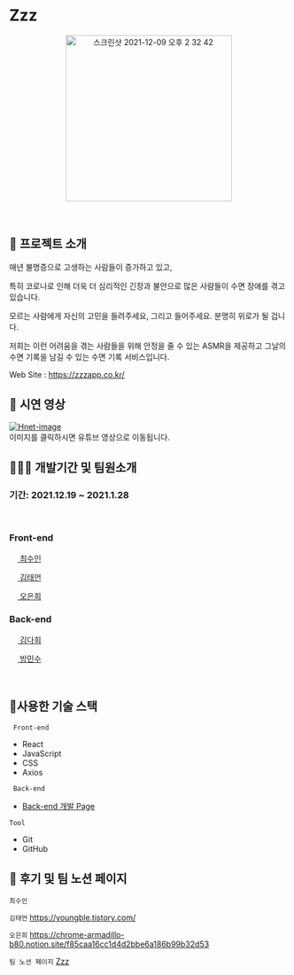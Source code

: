 # Zzz
<p align="center"><img width="300"  alt="스크린샷 2021-12-09 오후 2 32 42" src="https://chrome-armadillo-b80.notion.site/image/https%3A%2F%2Fs3-us-west-2.amazonaws.com%2Fsecure.notion-static.com%2F976ba2e3-cd1d-46fb-a14b-9ec08b53f337%2FFrame.png?table=block&id=d66f0aa8-5d36-464e-b2ae-21e27b0429c0&spaceId=1eec11c7-0781-4865-8b4a-24bc588d11be&width=250&userId=&cache=v2">
 </p>

</br>

## 🤷 프로젝트 소개 
 <p> 매년 불명증으로 고생하는 사람들이 증가하고 있고, </p>
 <p> 특히 코로나로 인해 더욱 더 심리적인 긴장과 불안으로 많은 사람들이 수면 장애를 겪고 있습니다. </p>
 <p> 모르는 사람에게 자신의 고민을 들려주세요, 그리고 들어주세요. 분명히 위로가 될 겁니다.</p>
 <p> 저희는 이런 어려움을 겪는 사람들을 위해 안정을 줄 수 있는 ASMR을 제공하고 그날의 수면 기록을 남길 수 있는 수면 기록 서비스입니다. </p>
  
  Web Site : https://zzzapp.co.kr/
</br>


## 🎥 시연 영상
 [![Hnet-image](https://chrome-armadillo-b80.notion.site/image/https%3A%2F%2Fs3-us-west-2.amazonaws.com%2Fsecure.notion-static.com%2F847c6a66-495b-49be-a0c8-8a201ae81e82%2FDesktop_-_3_(1).png?table=block&id=6dcdbc79-e932-44f9-9324-2c9270ba062a&spaceId=1eec11c7-0781-4865-8b4a-24bc588d11be&width=2000&userId=&cache=v2)](https://www.youtube.com/watch?v=D4G0D7asSYU&feature=emb_logo)<br>
이미지를 클릭하시면 유튜브 영상으로 이동됩니다.

## 🧑🏼‍💻 개발기간 및 팀원소개
### 기간: 2021.12.19 ~ 2021.1.28
</br>

### Front-end   
   <p><a href="https://github.com/whl5105"><img width="15px" src="https://noticon-static.tammolo.com/dgggcrkxq/image/upload/v1566557331/noticon/d5hqar2idkoefh6fjtpu.png"/> 최수인</a></p>
   <p><a href="https://github.com/Taeeon-kim"><img width="15px" src="https://noticon-static.tammolo.com/dgggcrkxq/image/upload/v1566557331/noticon/d5hqar2idkoefh6fjtpu.png"/> 김태언</a></p>
   <p><a href="https://github.com/eundol0519"><img width="15px" src="https://noticon-static.tammolo.com/dgggcrkxq/image/upload/v1566557331/noticon/d5hqar2idkoefh6fjtpu.png"/> 오은희</a></p>
  
### Back-end
   <p><a href="https://github.com/huitopia"><img width="15px" src="https://noticon-static.tammolo.com/dgggcrkxq/image/upload/v1634264836/noticon/uxvdxcyvs5ocrxhacfj6.png"/> 김다희</a></p>
   <p><a href="https://github.com/skylermbang"><img width="15px" src="https://noticon-static.tammolo.com/dgggcrkxq/image/upload/v1634264836/noticon/uxvdxcyvs5ocrxhacfj6.png"/> 방민수</a></p>
  

</br>


## 🔨사용한 기술 스택

<code> Front-end </code>
 * React 
 * JavaScript
 * CSS
 * Axios

<code> Back-end </code>
* [Back-end 개발 Page](https://github.com/ZzzProject0/zzzGit)


<code>Tool</code>
* Git
* GitHub

## 📝 후기 및 팀 노션 페이지

<code>최수인</code>

<code>김태언</code>
https://youngble.tistory.com/

<code>오은희</code> 
https://chrome-armadillo-b80.notion.site/f85caa16cc1d4d2bbe6a186b99b32d53

<code>팀 노션 페이지</code> [Zzz](https://www.notion.so/4-Zzz-329e8b67d7084050b688608e59c715de)
